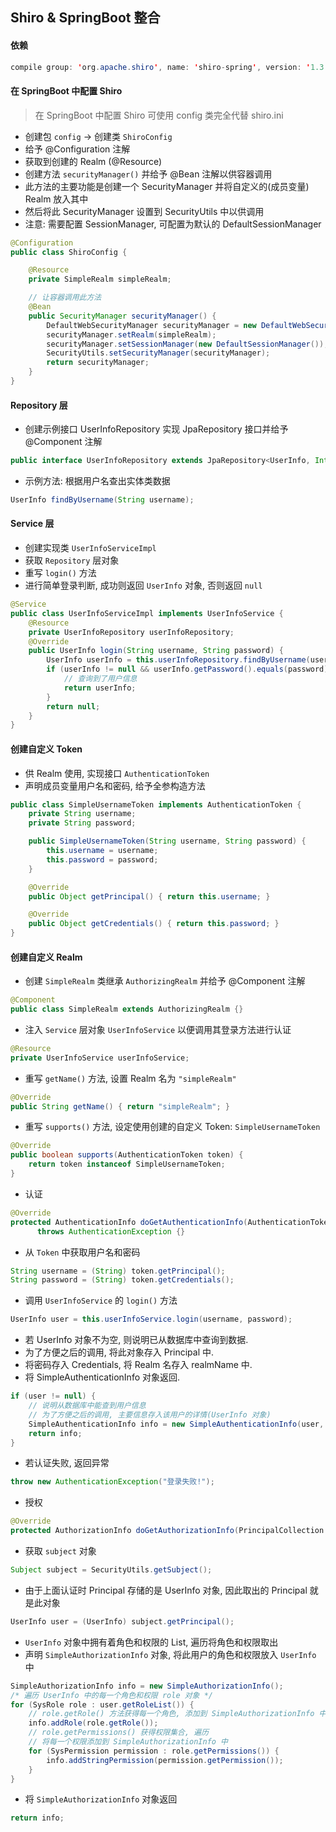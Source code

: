 ## Shiro & SpringBoot 整合

#### 依赖
```java
compile group: 'org.apache.shiro', name: 'shiro-spring', version: '1.3.2'
```

#### 在 SpringBoot 中配置 Shiro
> 在 SpringBoot 中配置 Shiro 可使用 config 类完全代替 shiro.ini

- 创建包 `config` -> 创建类 `ShiroConfig`
- 给予 @Configuration 注解
- 获取到创建的 Realm (@Resource)
- 创建方法 `securityManager()` 并给予 @Bean 注解以供容器调用
- 此方法的主要功能是创建一个 SecurityManager 并将自定义的(成员变量) Realm 放入其中
- 然后将此 SecurityManager 设置到 SecurityUtils 中以供调用
- 注意: 需要配置 SessionManager, 可配置为默认的 DefaultSessionManager
```java
@Configuration
public class ShiroConfig {

    @Resource
    private SimpleRealm simpleRealm;

    // 让容器调用此方法
    @Bean
    public SecurityManager securityManager() {
        DefaultWebSecurityManager securityManager = new DefaultWebSecurityManager();
        securityManager.setRealm(simpleRealm);
        securityManager.setSessionManager(new DefaultSessionManager());
        SecurityUtils.setSecurityManager(securityManager);
        return securityManager;
    }
}
```

#### Repository 层
- 创建示例接口 UserInfoRepository 实现 JpaRepository 接口并给予 @Component 注解
```java
public interface UserInfoRepository extends JpaRepository<UserInfo, Integer> {}
```
- 示例方法: 根据用户名查出实体类数据
```java
UserInfo findByUsername(String username);
```

#### Service 层
- 创建实现类 `UserInfoServiceImpl`
- 获取 `Repository` 层对象
- 重写 `login()` 方法
- 进行简单登录判断, 成功则返回 `UserInfo` 对象, 否则返回 `null`
```java
@Service
public class UserInfoServiceImpl implements UserInfoService {
    @Resource
    private UserInfoRepository userInfoRepository;
    @Override
    public UserInfo login(String username, String password) {
        UserInfo userInfo = this.userInfoRepository.findByUsername(username);
        if (userInfo != null && userInfo.getPassword().equals(password)) {
            // 查询到了用户信息
            return userInfo;
        }
        return null;
    }
}
```

#### 创建自定义 Token
- 供 Realm 使用, 实现接口 `AuthenticationToken`
- 声明成员变量用户名和密码, 给予全参构造方法
```java
public class SimpleUsernameToken implements AuthenticationToken {
    private String username;
    private String password;

    public SimpleUsernameToken(String username, String password) {
        this.username = username;
        this.password = password;
    }

    @Override
    public Object getPrincipal() { return this.username; }

    @Override
    public Object getCredentials() { return this.password; }
}
```

#### 创建自定义 Realm
- 创建 `SimpleRealm` 类继承 `AuthorizingRealm` 并给予 @Component 注解
```java
@Component
public class SimpleRealm extends AuthorizingRealm {}
```
- 注入 `Service` 层对象 `UserInfoService` 以便调用其登录方法进行认证
```java
@Resource
private UserInfoService userInfoService;
```
- 重写 `getName()` 方法, 设置 Realm 名为 `"simpleRealm"`
```java
@Override
public String getName() { return "simpleRealm"; }
```
- 重写 `supports()` 方法, 设定使用创建的自定义 Token: `SimpleUsernameToken`
```java
@Override
public boolean supports(AuthenticationToken token) {
    return token instanceof SimpleUsernameToken;
}
```
- 认证
```java
@Override
protected AuthenticationInfo doGetAuthenticationInfo(AuthenticationToken token)
      throws AuthenticationException {}
```
  - 从 `Token` 中获取用户名和密码
  ```java
  String username = (String) token.getPrincipal();
  String password = (String) token.getCredentials();
  ```
  - 调用 `UserInfoService` 的 `login()` 方法
  ```java
  UserInfo user = this.userInfoService.login(username, password);
  ```
  - 若 UserInfo 对象不为空, 则说明已从数据库中查询到数据.
  - 为了方便之后的调用, 将此对象存入 Principal 中.
  - 将密码存入 Credentials, 将 Realm 名存入 realmName 中.
  - 将 SimpleAuthenticationInfo 对象返回.
  ```java
  if (user != null) {
      // 说明从数据库中能查到用户信息
      // 为了方便之后的调用, 主要信息存入该用户的详情(UserInfo 对象)
      SimpleAuthenticationInfo info = new SimpleAuthenticationInfo(user, password, getName());
      return info;
  }
  ```
  - 若认证失败, 返回异常
  ```java
  throw new AuthenticationException("登录失败!");
  ```

- 授权
```java
@Override
protected AuthorizationInfo doGetAuthorizationInfo(PrincipalCollection principals) {}
```
  - 获取 `subject` 对象
  ```java
  Subject subject = SecurityUtils.getSubject();
  ```
  - 由于上面认证时 Principal 存储的是 UserInfo 对象, 因此取出的 Principal 就是此对象
  ```java
  UserInfo user = (UserInfo) subject.getPrincipal();
  ```
  - `UserInfo` 对象中拥有着角色和权限的 List, 遍历将角色和权限取出
  - 声明 `SimpleAuthorizationInfo` 对象, 将此用户的角色和权限放入 `UserInfo` 中
  ```java
  SimpleAuthorizationInfo info = new SimpleAuthorizationInfo();
  /* 遍历 UserInfo 中的每一个角色和权限 role 对象 */
  for (SysRole role : user.getRoleList()) {
      // role.getRole() 方法获得每一个角色, 添加到 SimpleAuthorizationInfo 中
      info.addRole(role.getRole());
      // role.getPermissions() 获得权限集合, 遍历
      // 将每一个权限添加到 SimpleAuthorizationInfo 中
      for (SysPermission permission : role.getPermissions()) {
          info.addStringPermission(permission.getPermission());
      }
  }
  ```
  - 将 `SimpleAuthorizationInfo` 对象返回
  ```java
  return info;
  ```

